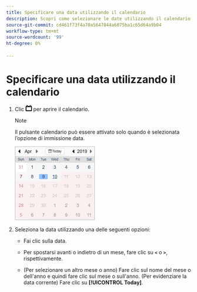 ```yaml
---
title: Specificare una data utilizzando il calendario
description: Scopri come selezionare le date utilizzando il calendario.
source-git-commit: cd461f73f4a70a5647844a6075ba1c65d64a9b04
workflow-type: tm+mt
source-wordcount: '99'
ht-degree: 0%

---
```


# Specificare una data utilizzando il calendario

1. Clic ![Pulsante Calendario](/help/search-social-commerce/assets/calendar-date-range.png "Pulsante Calendario") per aprire il calendario.

   >[!NOTE]
   >
   >Il pulsante calendario può essere attivato solo quando è selezionata l’opzione di immissione data.

   ![Calendario aperto](/help/search-social-commerce/assets/calendar-full.png "Calendario aperto")

1. Seleziona la data utilizzando una delle seguenti opzioni:

   * Fai clic sulla data.

   * Per spostarsi avanti o indietro di un mese, fare clic su **`<`** o **`>`**, rispettivamente.

   * (Per selezionare un altro mese o anno) Fare clic sul nome del mese o dell&#39;anno e quindi fare clic sul mese o sull&#39;anno.
   (Per evidenziare la data corrente) Fare clic su **[!UICONTROL Today]**.
